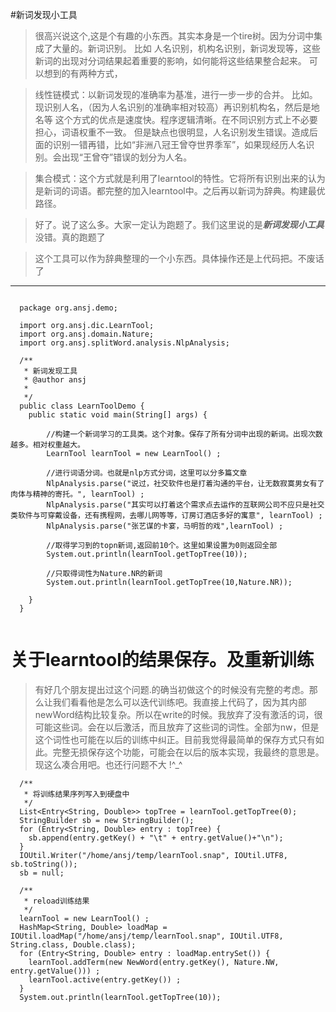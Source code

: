 #新词发现小工具

>很高兴说这个,这是个有趣的小东西。其实本身是一个tire树。因为分词中集成了大量的。新词识别。
比如 人名识别，机构名识别，新词发现等，这些新词的出现对分词结果起着重要的影响，如何能将这些结果整合起来。
可以想到的有两种方式，


>线性链模式：以新词发现的准确率为基准，进行一步一步的合并。
>比如。现识别人名，（因为人名识别的准确率相对较高）再识别机构名，然后是地名等
>这个方式的优点是速度快。程序逻辑清晰。在不同识别方式上不必要担心，词语权重不一致。
>但是缺点也很明显，人名识别发生错误。造成后面的识别一错再错，比如“非洲八冠王曾夺世界季军”，如果现经历人名识别。会出现“王曾夺”错误的划分为人名。


>集合模式：这个方式就是利用了learntool的特性。它将所有识别出来的认为是新词的词语。都完整的加入learntool中。之后再以新词为辞典。构建最优路径。


>好了。说了这么多。大家一定认为跑题了。我们这里说的是***新词发现小工具***没错。真的跑题了


>这个工具可以作为辞典整理的一个小东西。具体操作还是上代码把。不废话了

-----
````

  package org.ansj.demo;

  import org.ansj.dic.LearnTool;
  import org.ansj.domain.Nature;
  import org.ansj.splitWord.analysis.NlpAnalysis;
  
  /**
   * 新词发现工具
   * @author ansj
   *
   */
  public class LearnToolDemo {
  	public static void main(String[] args) {
  		
  		//构建一个新词学习的工具类。这个对象。保存了所有分词中出现的新词。出现次数越多。相对权重越大。
  		LearnTool learnTool = new LearnTool() ;
  		
  		//进行词语分词。也就是nlp方式分词，这里可以分多篇文章
  		NlpAnalysis.parse("说过，社交软件也是打着沟通的平台，让无数寂寞男女有了肉体与精神的寄托。", learnTool) ;
  		NlpAnalysis.parse("其实可以打着这个需求点去运作的互联网公司不应只是社交类软件与可穿戴设备，还有携程网，去哪儿网等等，订房订酒店多好的寓意", learnTool) ;
  		NlpAnalysis.parse("张艺谋的卡宴，马明哲的戏",learnTool) ;
  
  		//取得学习到的topn新词,返回前10个。这里如果设置为0则返回全部
  		System.out.println(learnTool.getTopTree(10));
  		
  		//只取得词性为Nature.NR的新词
  		System.out.println(learnTool.getTopTree(10,Nature.NR));
  		
  	}
  }


````


# 关于learntool的结果保存。及重新训练

> 有好几个朋友提出过这个问题.的确当初做这个的时候没有完整的考虑。那么让我们看看他是怎么可以迭代训练吧。我直接上代码了，因为其内部newWord结构比较复杂。所以在write的时候。我放弃了没有激活的词，很可能这些词。会在以后激活，而且放弃了这些词的词性。全部为nw，但是这个词性也可能在以后的训练中纠正。目前我觉得最简单的保存方式只有如此。完整无损保存这个功能，可能会在以后的版本实现，我最终的意思是。现这么凑合用吧。也还行问题不大 !^_^

````
  /**
   * 将训练结果序列写入到硬盘中
   */
  List<Entry<String, Double>> topTree = learnTool.getTopTree(0);
  StringBuilder sb = new StringBuilder();
  for (Entry<String, Double> entry : topTree) {
  	sb.append(entry.getKey() + "\t" + entry.getValue()+"\n");
  }
  IOUtil.Writer("/home/ansj/temp/learnTool.snap", IOUtil.UTF8, sb.toString());
  sb = null;
  
  /**
   * reload训练结果
   */
  learnTool = new LearnTool() ;
  HashMap<String, Double> loadMap = IOUtil.loadMap("/home/ansj/temp/learnTool.snap", IOUtil.UTF8, String.class, Double.class);
  for (Entry<String, Double> entry : loadMap.entrySet()) {
  	learnTool.addTerm(new NewWord(entry.getKey(), Nature.NW, entry.getValue())) ;
  	learnTool.active(entry.getKey()) ;
  }
  System.out.println(learnTool.getTopTree(10));
````
